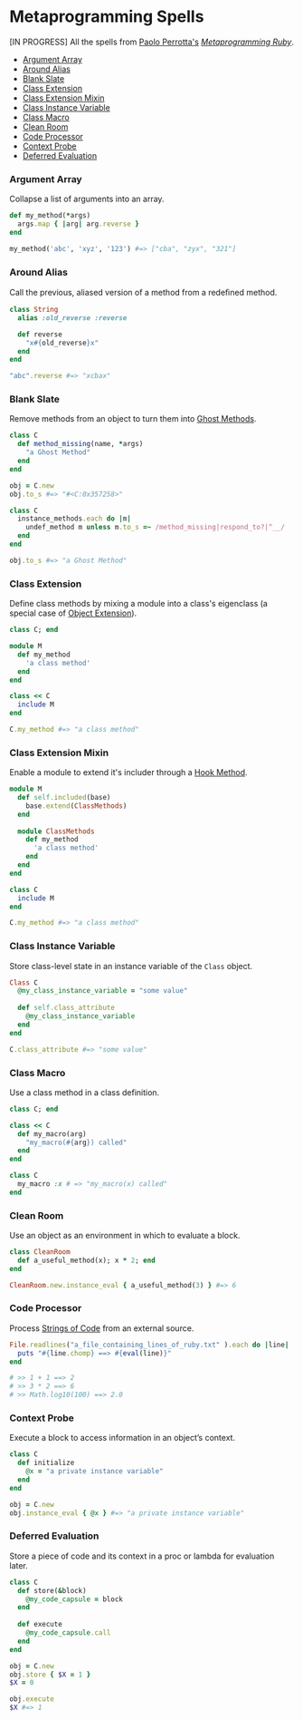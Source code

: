 Metaprogramming Spells
===========
[IN PROGRESS] All the spells from <a href="https://twitter.com/nusco">Paolo Perrotta's</a> <i><a href="http://pragprog.com/book/ppmetr/metaprogramming-ruby">Metaprogramming Ruby</a></i>.
  * <a href="#argument-array">Argument Array</a>
  * <a href="#around-alias">Around Alias</a>
  * <a href="#blank-slate">Blank Slate</a>
  * <a href="#class-extension">Class Extension</a>
  * <a href="#class-extension-mixin">Class Extension Mixin</a>
  * <a href="#class-instance-variable">Class Instance Variable</a>
  * <a href="#class-macro">Class Macro</a>
  * <a href="#clean-room">Clean Room</a>
  * <a href="#code-processor">Code Processor</a>
  * <a href="#context-probe">Context Probe</a>
  * <a href="#deferred-evaluation">Deferred Evaluation</a>

### Argument Array
Collapse a list of arguments into an array.
```ruby
def my_method(*args)
  args.map { |arg| arg.reverse }
end

my_method('abc', 'xyz', '123') #=> ["cba", "zyx", "321"]
```
### Around Alias
Call the previous, aliased version of a method from a redeﬁned method.
```ruby
class String
  alias :old_reverse :reverse

  def reverse
    "x#{old_reverse}x"
  end
end

"abc".reverse #=> "xcbax"
```
### Blank Slate
Remove methods from an object to turn them into <a href="#ghost-methods">Ghost Methods</a>.
```ruby
class C
  def method_missing(name, *args)
    "a Ghost Method"
  end
end

obj = C.new
obj.to_s #=> "#<C:0x357258>"

class C
  instance_methods.each do |m|
    undef_method m unless m.to_s =~ /method_missing|respond_to?|^__/
  end
end

obj.to_s #=> "a Ghost Method"
```
### Class Extension
Define class methods by mixing a module into a class's eigenclass (a special case of <a href="#object-extension">Object Extension</a>).
```ruby
class C; end

module M
  def my_method
    'a class method'
  end
end

class << C
  include M
end

C.my_method #=> "a class method"
```
### Class Extension Mixin
Enable a module to extend it's includer through a <a href="#hook-method">Hook Method</a>.
```ruby
module M
  def self.included(base)
    base.extend(ClassMethods)
  end
  
  module ClassMethods
    def my_method
      'a class method'
    end
  end
end

class C
  include M
end

C.my_method #=> "a class method"
```
### Class Instance Variable
Store class-level state in an instance variable of the `Class` object.
```ruby
Class C
  @my_class_instance_variable = "some value"
  
  def self.class_attribute
    @my_class_instance_variable
  end
end

C.class_attribute #=> "some value"
```
### Class Macro
Use a class method in a class definition.
```ruby
class C; end

class << C
  def my_macro(arg)
    "my_macro(#{arg}) called"
  end
end

class C
  my_macro :x # => "my_macro(x) called"
end
```
### Clean Room
Use an object as an environment in which to evaluate a block.
```ruby
class CleanRoom
  def a_useful_method(x); x * 2; end
end

CleanRoom.new.instance_eval { a_useful_method(3) } #=> 6
```
### Code Processor
Process <a href="#strings-of-code">Strings of Code</a> from an external source.
```ruby
File.readlines("a_file_containing_lines_of_ruby.txt" ).each do |line|
  puts "#{line.chomp} ==> #{eval(line)}"
end

# >> 1 + 1 ==> 2
# >> 3 * 2 ==> 6
# >> Math.log10(100) ==> 2.0
```
### Context Probe
Execute a block to access information in an object’s context.
```ruby
class C
  def initialize
    @x = "a private instance variable"
  end
end

obj = C.new
obj.instance_eval { @x } #=> "a private instance variable"
```
### Deferred Evaluation
Store a piece of code and its context in a proc or lambda for evaluation later.
```ruby
class C
  def store(&block)
    @my_code_capsule = block
  end
  
  def execute
    @my_code_capsule.call
  end
end

obj = C.new
obj.store { $X = 1 }
$X = 0

obj.execute
$X #=> 1
```